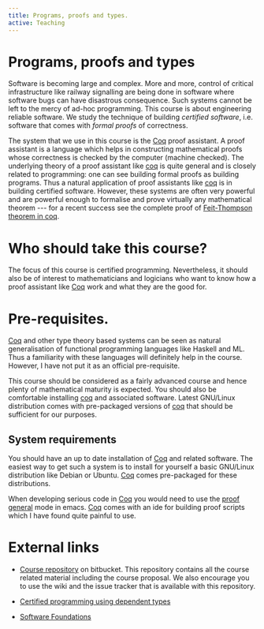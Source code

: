 ```yaml
---
title: Programs, proofs and types.
active: Teaching
---
```


# Programs, proofs and types

Software is becoming large and complex. More and more, control of
critical infrastructure like railway signalling are being done in
software where software bugs can have disastrous consequence. Such
systems cannot be left to the mercy of ad-hoc programming. This course
is about engineering reliable software. We study the technique of
building _certified software_, i.e. software that comes with _formal
proofs_ of correctness.

The system that we use in this course is the [Coq] proof assistant.  A
proof assistant is a language which helps in constructing mathematical
proofs whose correctness is checked by the computer (machine
checked). The underlying theory of a proof assistant like [coq] is
quite general and is closely related to programming: one can see
building formal proofs as building programs. Thus a natural
application of proof assistants like [coq] is in building certified
software. However, these systems are often very powerful and are
powerful enough to formalise and prove virtually any mathematical
theorem --- for a recent success see the complete proof of
[Feit-Thompson theorem in coq][ftcoq].

# Who should take this course?

The focus of this course is certified programming. Nevertheless, it
should also be of interest to mathematicians and logicians who want to
know how a proof assistant like [Coq] work and what they are the good
for.

# Pre-requisites.

[Coq] and other type theory based systems can be seen as natural
generalisation of functional programming languages like Haskell and
ML. Thus a familiarity with these languages will definitely help in
the course. However, I have not put it as an official pre-requisite.

This course should be considered as a fairly advanced course and hence
plenty of mathematical maturity is expected. You should also be
comfortable installing [coq] and associated software. Latest GNU/Linux
distribution comes with pre-packaged versions of [coq] that should be
sufficient for our purposes.

## System requirements

You should have an up to date installation of [Coq] and related
software.  The easiest way to get such a system is to install for
yourself a basic GNU/Linux distribution like Debian or Ubuntu. [Coq]
comes pre-packaged for these distributions.

When developing serious code in [Coq] you would need to use the
[proof general] mode in emacs. [Coq] comes with an ide for building
proof scripts which I have found quite painful to use.

# External links

* [Course repository][ppt] on bitbucket. This repository contains all the
  course related material including the course proposal. We also
  encourage you to use the wiki and the issue tracker that is
  available with this repository.

* [Certified programming using dependent types][cpdt]

* [Software Foundations][sf]

[cpdt]: <http://adam.chlipala.net/cpdt/>  "Certified Programming using Dependent types"
[sf]: <https://www.cis.upenn.edu/~bcpierce/sf/current/index.html> "Software foundations"
[coq]: <https://coq.inria.fr/> "The coq proof assistant"
[ppt]: <https://bitbucket.org/piyush-kurur/ppt> "Course repository for programs proofs and types"
[ftcoq]: <http://www.msr-inria.fr/news/feit-thomson-proved-in-coq/> "Feit-Thompson theorem in Coq"
[proof general]: <https://proofgeneral.github.io/> "The proof general mode for emacs"
